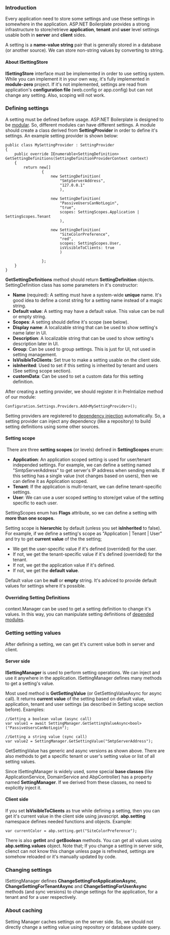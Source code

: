 ### Introduction

Every application need to store some settings and use these settings in
somewhere in the application. ASP.NET Boilerplate provides a strong
infrastructure to store/retrieve **application**, **tenant** and
**user** level settings usable both in **server** and **client** sides.

A setting is a **name-value string** pair that is generally stored in a
database (or another source). We can store non-string values by
converting to string.

#### About ISettingStore

**ISettingStore** interface must be implemented in order to use setting
system. While you can implement it in your own way, it's fully
implemented in **module-zero** project. If it's not implemented,
settings are read from application's **configuration file** (web.config
or app.config) but can not change any setting. Also, scoping will not
work.

### Defining settings

A setting must be defined before usage. ASP.NET Boilerplate is designed
to be [modular](/Pages/Documents/Module-System). So, different modules
can have different settings. A module should create a class derived from
**SettingProvider** in order to define it's settings. An example setting
provider is shown below:

    public class MySettingProvider : SettingProvider
    {
        public override IEnumerable<SettingDefinition> GetSettingDefinitions(SettingDefinitionProviderContext context)
        {
            return new[]
                    {
                        new SettingDefinition(
                            "SmtpServerAddress",
                            "127.0.0.1"
                            ),

                        new SettingDefinition(
                            "PassiveUsersCanNotLogin",
                            "true",
                            scopes: SettingScopes.Application | SettingScopes.Tenant
                            ),

                        new SettingDefinition(
                            "SiteColorPreference",
                            "red",
                            scopes: SettingScopes.User,
                            isVisibleToClients: true
                            )

                    };
        }
    }

**GetSettingDefinitions** method should return **SettingDefinition**
objects. SettingDefinition class has some parameters in it's
constructor:

-   **Name** (required): A setting must have a system-wide **unique**
    name. It's good idea to define a const string for a setting name
    instead of a magic string.
-   **Default value**: A setting may have a default value. This value
    can be null or empty string.
-   **Scopes**: A setting should define it's scope (see below).
-   **Display name**: A localizable string that can be used to show
    setting's name later in UI.
-   **Description**: A localizable string that can be used to show
    setting's description later in UI.
-   **Group**: Can be used to group settings. This is just for UI, not
    used in setting management.
-   **IsVisibleToClients**: Set true to make a setting usable on the
    client side.
-   **isInherited**: Used to set if this setting is inherited by tenant
    and users (See setting scope section).
-   **customData**: Can be used to set a custom data for this setting
    definition.

After creating a setting provider, we should register it in PreIntialize
method of our module:

    Configuration.Settings.Providers.Add<MySettingProvider>();

Setting providers are registered to [dependency
injection](/Pages/Documents/Dependency-Injection) automatically. So, a
setting provider can inject any dependency (like a repository) to build
setting definitions using some other sources.

#### Setting scope

 There are three **setting scopes** (or levels) defined in
**SettingScopes** enum:

-   **Application**: An application scoped setting is used for
    user/tenant independed settings. For example, we can define a
    setting named "SmtpServerAddress" to get server's IP address when
    sending emails. If this setting has a single value (not changes
    based on users), then we can define it as Application scoped.
-   **Tenant**: If the application is multi-tenant, we can define
    tenant-specific settings.
-   **User**: We can use a user scoped setting to store/get value of the
    setting specific to each user.

SettingScopes enum has **Flags** attribute, so we can define a setting
with **more than one scopes**.

Setting scope is **hierarchic** by default (unless you set
**isInherited** to false). For example, if we define a setting's scope
as "Application | Tenant | User" and try to get **current value** of the
the setting;

-   We get the user-specific value if it's defined (overrided) for the
    user.
-   If not, we get the tenant-specific value if it's defined (overrided)
    for the tenant.
-   If not, we get the application value if it's defined.
-   If not, we get the **default value**.

Default value can be **null** or **empty** string. It's adviced to
provide default values for settings where it's possible.

#### Overriding Setting Definitions

context.Manager can be used to get a setting definition to change it's
values. In this way, you can manipulate setting definitions of [depended
modules](Module-System.md).

### Getting setting values

After defining a setting, we can get it's current value both in server
and client.

#### Server side

**ISettingManager** is used to perform setting operations. We can inject
and use it anywhere in the application. ISettingManager defines many
methods to get a setting's value.

Most used method is **GetSettingValue** (or GetSettingValueAsync for
async call). It returns **current value** of the setting based on
default value, application, tenant and user settings (as described in
Setting scope section before). Examples:

    //Getting a boolean value (async call)
    var value1 = await SettingManager.GetSettingValueAsync<bool>("PassiveUsersCanNotLogin");

    //Getting a string value (sync call)
    var value2 = SettingManager.GetSettingValue("SmtpServerAddress");
                

GetSettingValue has generic and async versions as shown above. There are
also methods to get a specific tenant or user's setting value or list of
all setting values.

Since ISettingManager is widely used, some special **base classes**
(like ApplicationService, DomainService and AbpController) has a
property named **SettingManager**. If we derived from these classes, no
need to explicitly inject it.

#### Client side

If you set **IsVisibleToClients** as true while defining a setting, then
you can get it's current value in the client side using javascript.
**abp.setting** namespace defines needed functions and objects. Example:

    var currentColor = abp.setting.get("SiteColorPreference");

There is also **getInt** and **getBoolean** methods. You can get all
values using **abp.setting.values** object. Note that; If you change a
setting in server side, clienct can not know this change unless page is
refreshed, settings are somehow reloaded or it's manually updated by
code.

### Changing settings

ISettingManager defines **ChangeSettingForApplicationAsync**,
**ChangeSettingForTenantAsync** and **ChangeSettingForUserAsync**
methods (and sync versions) to change settings for the application, for
a tenant and for a user respectively.

### About caching

Setting Manager caches settings on the server side. So, we should not
directly change a setting value using repository or database update
query.
